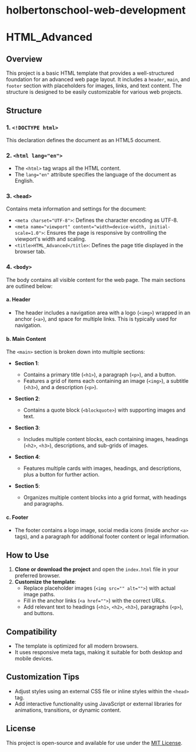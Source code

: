 # holbertonschool-web-development
# HTML_Advanced

## Overview

This project is a basic HTML template that provides a well-structured foundation for an advanced web page layout. It includes a `header`, `main`, and `footer` section with placeholders for images, links, and text content. The structure is designed to be easily customizable for various web projects.

## Structure

### 1. `<!DOCTYPE html>`
This declaration defines the document as an HTML5 document.

### 2. `<html lang="en">`
- The `<html>` tag wraps all the HTML content.
- The `lang="en"` attribute specifies the language of the document as English.

### 3. `<head>`
Contains meta information and settings for the document:
- `<meta charset="UTF-8">`: Defines the character encoding as UTF-8.
- `<meta name="viewport" content="width=device-width, initial-scale=1.0">`: Ensures the page is responsive by controlling the viewport's width and scaling.
- `<title>HTML_Advanced</title>`: Defines the page title displayed in the browser tab.

### 4. `<body>`
The body contains all visible content for the web page. The main sections are outlined below:

#### a. **Header**
- The header includes a navigation area with a logo (`<img>`) wrapped in an anchor (`<a>`), and space for multiple links. This is typically used for navigation.

#### b. **Main Content**
The `<main>` section is broken down into multiple sections:
- **Section 1**: 
  - Contains a primary title (`<h1>`), a paragraph (`<p>`), and a button.
  - Features a grid of items each containing an image (`<img>`), a subtitle (`<h3>`), and a description (`<p>`).
  
- **Section 2**: 
  - Contains a quote block (`<blockquote>`) with supporting images and text.

- **Section 3**: 
  - Includes multiple content blocks, each containing images, headings (`<h2>`, `<h3>`), descriptions, and sub-grids of images.
  
- **Section 4**: 
  - Features multiple cards with images, headings, and descriptions, plus a button for further action.

- **Section 5**: 
  - Organizes multiple content blocks into a grid format, with headings and paragraphs.

#### c. **Footer**
- The footer contains a logo image, social media icons (inside anchor `<a>` tags), and a paragraph for additional footer content or legal information.

## How to Use

1. **Clone or download the project** and open the `index.html` file in your preferred browser.
2. **Customize the template**:
   - Replace placeholder images (`<img src="" alt="">`) with actual image paths.
   - Fill in the anchor links (`<a href="">`) with the correct URLs.
   - Add relevant text to headings (`<h1>`, `<h2>`, `<h3>`), paragraphs (`<p>`), and buttons.

## Compatibility
- The template is optimized for all modern browsers.
- It uses responsive meta tags, making it suitable for both desktop and mobile devices.

## Customization Tips
- Adjust styles using an external CSS file or inline styles within the `<head>` tag.
- Add interactive functionality using JavaScript or external libraries for animations, transitions, or dynamic content.

## License
This project is open-source and available for use under the [MIT License](https://opensource.org/licenses/MIT).
